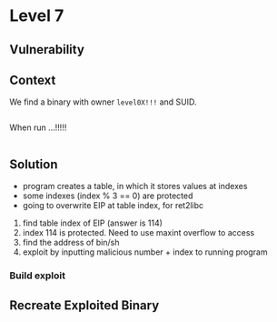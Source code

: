 # Level 7

## Vulnerability



## Context

We find a binary with owner ```level0X!!!``` and SUID.
```

```

When run ...!!!!!
```

```

## Solution

- program creates a table, in which it stores values at indexes
- some indexes (index % 3 == 0) are protected
- going to overwrite EIP at table index, for ret2libc

1) find table index of EIP (answer is 114)
2) index 114 is protected. Need to use maxint overflow to access
3) find the address of bin/sh
4) exploit by inputting malicious number + index to running program




### Build exploit



## Recreate Exploited Binary


